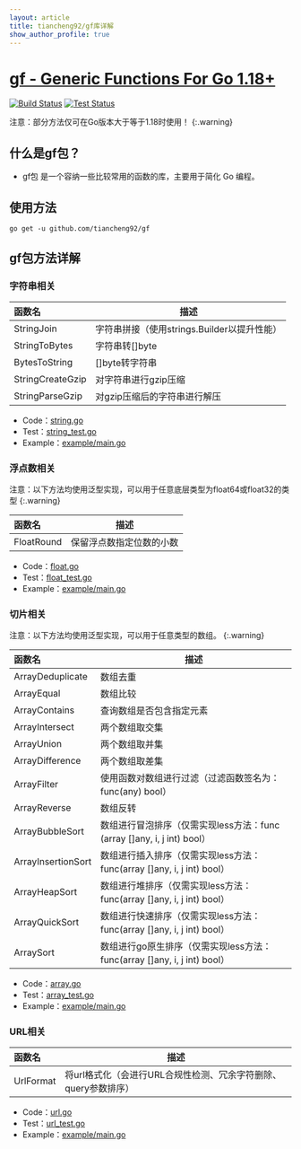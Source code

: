 ```yaml
---
layout: article
title: tiancheng92/gf库详解
show_author_profile: true
---
```


# [gf - Generic Functions For Go 1.18+](https://github.com/tiancheng92/gf)

[![Build Status](https://github.com/tiancheng92/gf/workflows/Build/badge.svg)](https://github.com/tiancheng92/gf/actions)
[![Test Status](https://github.com/tiancheng92/gf/workflows/Test/badge.svg)](https://github.com/tiancheng92/gf/actions)

注意：部分方法仅可在Go版本大于等于1.18时使用！
{:.warning}

## 什么是gf包？

* gf包 是一个容纳一些比较常用的函数的库，主要用于简化 Go 编程。

<!--more-->

## 使用方法

```shell
go get -u github.com/tiancheng92/gf
```

## gf包方法详解

### 字符串相关

| 函数名              | 描述                            |
|:-----------------|-------------------------------|
| StringJoin       | 字符串拼接（使用strings.Builder以提升性能） |
| StringToBytes    | 字符串转[]byte                    |
| BytesToString    | []byte转字符串                    |
| StringCreateGzip | 对字符串进行gzip压缩                  |
| StringParseGzip  | 对gzip压缩后的字符串进行解压              |

* Code：[string.go](https://github.com/tiancheng92/gf/blob/main/string.go)
* Test：[string_test.go](https://github.com/tiancheng92/gf/blob/main/string_test.go)
* Example：[example/main.go](https://github.com/tiancheng92/gf/blob/main/example/main.go)


### 浮点数相关
注意：以下方法均使用泛型实现，可以用于任意底层类型为float64或float32的类型
{:.warning}

| 函数名        | 描述           |
|:-----------|--------------|
| FloatRound | 保留浮点数指定位数的小数 |

* Code：[float.go](https://github.com/tiancheng92/gf/blob/main/float.go)
* Test：[float_test.go](https://github.com/tiancheng92/gf/blob/main/float_test.go)
* Example：[example/main.go](https://github.com/tiancheng92/gf/blob/main/example/main.go)


### 切片相关
注意：以下方法均使用泛型实现，可以用于任意类型的数组。
{:.warning}

| 函数名                | 描述                                                      |
|:-------------------|---------------------------------------------------------|
| ArrayDeduplicate   | 数组去重                                                    |
| ArrayEqual         | 数组比较                                                    |
| ArrayContains      | 查询数组是否包含指定元素                                            |
| ArrayIntersect     | 两个数组取交集                                                 |
| ArrayUnion         | 两个数组取并集                                                 |
| ArrayDifference    | 两个数组取差集                                                 |
| ArrayFilter        | 使用函数对数组进行过滤（过滤函数签名为：func(any) bool）                     |
| ArrayReverse       | 数组反转                                                    |
| ArrayBubbleSort    | 数组进行冒泡排序（仅需实现less方法：func (array []any, i, j int) bool）  |
| ArrayInsertionSort | 数组进行插入排序（仅需实现less方法：func(array []any, i, j int) bool）   |
| ArrayHeapSort      | 数组进行堆排序（仅需实现less方法：func(array []any, i, j int) bool）    |
| ArrayQuickSort     | 数组进行快速排序（仅需实现less方法：func(array []any, i, j int) bool）   |
| ArraySort          | 数组进行go原生排序（仅需实现less方法：func(array []any, i, j int) bool） |

* Code：[array.go](https://github.com/tiancheng92/gf/blob/main/array.go)
* Test：[array_test.go](https://github.com/tiancheng92/gf/blob/main/array_test.go)
* Example：[example/main.go](https://github.com/tiancheng92/gf/blob/main/example/main.go)

### URL相关

| 函数名       | 描述                                    |
|:----------|---------------------------------------|
| UrlFormat | 将url格式化（会进行URL合规性检测、冗余字符删除、query参数排序） |

* Code：[url.go](https://github.com/tiancheng92/gf/blob/main/url.go)
* Test：[url_test.go](https://github.com/tiancheng92/gf/blob/main/url_test.go)
* Example：[example/main.go](https://github.com/tiancheng92/gf/blob/main/example/main.go)
